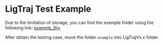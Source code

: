 # LigTraj Test Example  
Due to the limitation of storage, you can find the example folder using the following link:
[example_3tiy](http://ug.link/DXP4800PLUS-7C5/filemgr/share-download/?id=b2b48ee70548456785af154a8f4c6158)

After obtain the testing case, move the folder `example` into LigTrajVx.x folder
